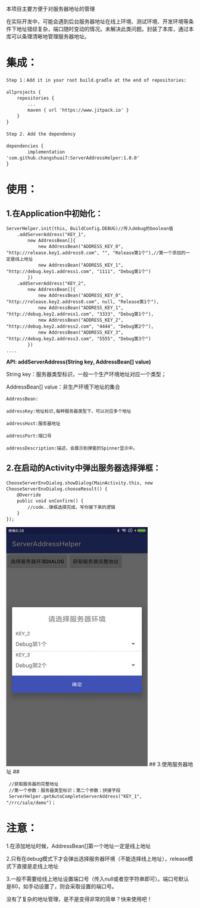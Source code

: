 本项目主要方便于对服务器地址的管理

在实际开发中，可能会遇到后台服务器地址在线上环境、测试环境、开发环境等条件下地址错综复杂，端口随时变动的情况。未解决此类问题。封装了本库，通过本库可以条理清晰地管理服务器地址。
# 集成： #
	Step 1：Add it in your root build.gradle at the end of repositories:

	allprojects {
		repositories {
			...
			maven { url 'https://www.jitpack.io' }
		}
	}

	Step 2. Add the dependency

	dependencies {
	        implementation 'com.github.changshuai7:ServerAddressHelper:1.0.0'
	}



# 使用： #

## 1.在Application中初始化： ##

    ServerHelper.init(this, BuildConfig.DEBUG)//传入debug的boolean值
		.addServerAddress("KEY_1",
			new AddressBean[]{
				new AddressBean("ADDRESS_KEY_0", "http://release.key1.address0.com", "", "Release第1个"),//第一个添加的一定是线上地址
				new AddressBean("ADDRESS_KEY_1", "http://debug.key1.address1.com", "1111", "Debug第1个")
			})
		.addServerAddress("KEY_2",
			new AddressBean[]{
				new AddressBean("ADDRESS_KEY_0", "http://release.key2.address0.com", null, "Release第1个"),
				new AddressBean("ADDRESS_KEY_1", "http://debug.key2.address1.com", "3333", "Debug第1个"),
				new AddressBean("ADDRESS_KEY_2", "http://debug.key2.address2.com", "4444", "Debug第2个"),
				new AddressBean("ADDRESS_KEY_3", "http://debug.key2.address3.com", "5555", "Debug第3个")
			})
	....


**API: addServerAddress(String key, AddressBean[] value)**

String key：服务器类型标识，一般一个生产环境地址对应一个类型；

AddressBean[] value：非生产环境下地址的集合

	AddressBean:

	addressKey:地址标识,每种服务器类型下，可以对应多个地址

	addressHost:服务器地址

	addressPort:端口号

	addressDescription:描述，会展示到弹窗的Spinner显示中。

## 2.在启动的Activity中弹出服务器选择弹框： ##

	ChooseServerEnvDialog.showDialog(MainActivity.this, new ChooseServerEnvDialog.chooseResult() {
	    @Override
	    public void onConfirm() {
	       	//code..弹框选择完成，写你接下来的逻辑	
	    }
	});
	

<img src="https://github.com/changshuai7/ServerAddressHelper/blob/master/screenshots/Screenshot_1.jpg"  height="640" width="380">
## 3.使用服务器地址 ##

	 //获取服务器的完整地址
	 //第一个参数：服务器类型标识；第二个参数：拼接字段
	 ServerHelper.getAutoCompleteServerAddress("KEY_1", "/rrc/sale/demo")；

# 注意： #
1.在添加地址时候，AddressBean[]第一个地址一定是线上地址

2.只有在debug模式下才会弹出选择服务器环境（不能选择线上地址），release模式下直接是走线上地址

3.一般不需要给线上地址设置端口号（传入null或者空字符串即可）。端口号默认是80，如手动设置了，则会采取设置的端口号。


没有了复杂的地址管理，是不是变得非常的简单？快来使用吧！